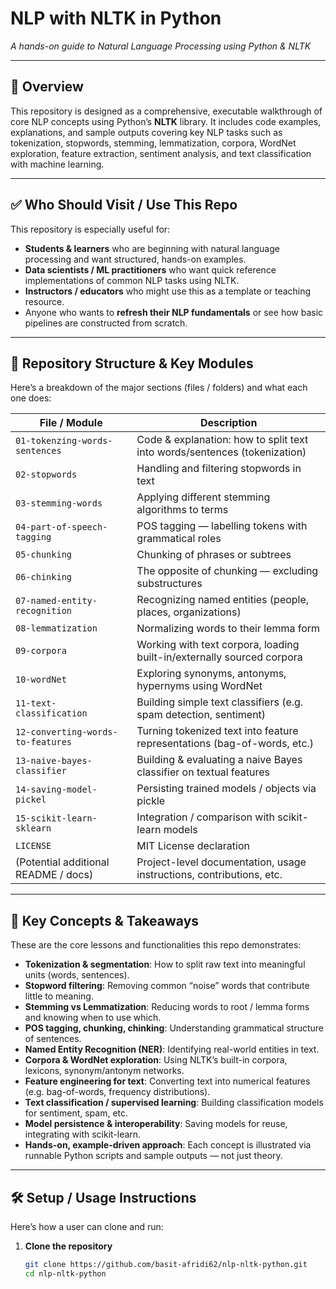 # NLP with NLTK in Python  
_A hands-on guide to Natural Language Processing using Python & NLTK_

---

## 🚀 Overview

This repository is designed as a comprehensive, executable walkthrough of core NLP concepts using Python’s **NLTK** library. It includes code examples, explanations, and sample outputs covering key NLP tasks such as tokenization, stopwords, stemming, lemmatization, corpora, WordNet exploration, feature extraction, sentiment analysis, and text classification with machine learning.

---

## ✅ Who Should Visit / Use This Repo

This repository is especially useful for:

- **Students & learners** who are beginning with natural language processing and want structured, hands-on examples.
- **Data scientists / ML practitioners** who want quick reference implementations of common NLP tasks using NLTK.
- **Instructors / educators** who might use this as a template or teaching resource.
- Anyone who wants to **refresh their NLP fundamentals** or see how basic pipelines are constructed from scratch.

---

## 📂 Repository Structure & Key Modules

Here’s a breakdown of the major sections (files / folders) and what each one does:

| File / Module | Description |
|-----------------------------|------------------------------------------------------------|
| `01-tokenzing-words-sentences` | Code & explanation: how to split text into words/sentences (tokenization) |
| `02-stopwords` | Handling and filtering stopwords in text |
| `03-stemming-words` | Applying different stemming algorithms to terms |
| `04-part-of-speech-tagging` | POS tagging — labelling tokens with grammatical roles |
| `05-chunking` | Chunking of phrases or subtrees |
| `06-chinking` | The opposite of chunking — excluding substructures |
| `07-named-entity-recognition` | Recognizing named entities (people, places, organizations) |
| `08-lemmatization` | Normalizing words to their lemma form |
| `09-corpora` | Working with text corpora, loading built-in/externally sourced corpora |
| `10-wordNet` | Exploring synonyms, antonyms, hypernyms using WordNet |
| `11-text-classification` | Building simple text classifiers (e.g. spam detection, sentiment) |
| `12-converting-words-to-features` | Turning tokenized text into feature representations (bag-of-words, etc.) |
| `13-naive-bayes-classifier` | Building & evaluating a naive Bayes classifier on textual features |
| `14-saving-model-pickel` | Persisting trained models / objects via pickle |
| `15-scikit-learn-sklearn` | Integration / comparison with scikit-learn models |
| `LICENSE` | MIT License declaration |
| (Potential additional README / docs) | Project-level documentation, usage instructions, contributions, etc. |

---

## 📌 Key Concepts & Takeaways

These are the core lessons and functionalities this repo demonstrates:

- **Tokenization & segmentation**: How to split raw text into meaningful units (words, sentences).
- **Stopword filtering**: Removing common “noise” words that contribute little to meaning.
- **Stemming vs Lemmatization**: Reducing words to root / lemma forms and knowing when to use which.
- **POS tagging, chunking, chinking**: Understanding grammatical structure of sentences.
- **Named Entity Recognition (NER)**: Identifying real-world entities in text.
- **Corpora & WordNet exploration**: Using NLTK’s built-in corpora, lexicons, synonym/antonym networks.
- **Feature engineering for text**: Converting text into numerical features (e.g. bag-of-words, frequency distributions).
- **Text classification / supervised learning**: Building classification models for sentiment, spam, etc.
- **Model persistence & interoperability**: Saving models for reuse, integrating with scikit-learn.
- **Hands-on, example-driven approach**: Each concept is illustrated via runnable Python scripts and sample outputs — not just theory.

---

## 🛠️ Setup / Usage Instructions

Here’s how a user can clone and run:

1. **Clone the repository**  
   ```bash
   git clone https://github.com/basit-afridi62/nlp-nltk-python.git
   cd nlp-nltk-python
